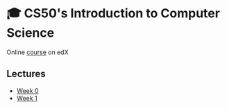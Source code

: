# :mortar_board: CS50's Introduction to Computer Science

Online [course][course] on edX

## Lectures

- [Week 0](week-0/)
- [Week 1](week-1/)

[course]: https://courses.edx.org/courses/course-v1:HarvardX+CS50+X/course/
